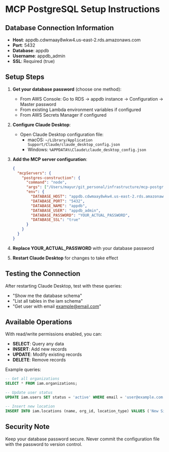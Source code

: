 # MCP PostgreSQL Setup Instructions

## Database Connection Information
- **Host**: appdb.cdwmaay8wkw4.us-east-2.rds.amazonaws.com
- **Port**: 5432
- **Database**: appdb
- **Username**: appdb_admin
- **SSL**: Required (true)

## Setup Steps

1. **Get your database password** (choose one method):
   - From AWS Console: Go to RDS → appdb instance → Configuration → Master password
   - From existing Lambda environment variables if configured
   - From AWS Secrets Manager if configured

2. **Configure Claude Desktop**:
   - Open Claude Desktop configuration file:
     - macOS: `~/Library/Application Support/Claude/claude_desktop_config.json`
     - Windows: `%APPDATA%\Claude\claude_desktop_config.json`
   
3. **Add the MCP server configuration**:
   ```json
   {
     "mcpServers": {
       "postgres-construction": {
         "command": "node",
         "args": ["/Users/mayur/git_personal/infrastructure/mcp-postgres-server/dist/index.js"],
         "env": {
           "DATABASE_HOST": "appdb.cdwmaay8wkw4.us-east-2.rds.amazonaws.com",
           "DATABASE_PORT": "5432",
           "DATABASE_NAME": "appdb",
           "DATABASE_USER": "appdb_admin",
           "DATABASE_PASSWORD": "YOUR_ACTUAL_PASSWORD",
           "DATABASE_SSL": "true"
         }
       }
     }
   }
   ```

4. **Replace YOUR_ACTUAL_PASSWORD** with your database password

5. **Restart Claude Desktop** for changes to take effect

## Testing the Connection

After restarting Claude Desktop, test with these queries:
- "Show me the database schema"
- "List all tables in the iam schema"
- "Get user with email example@email.com"

## Available Operations

With read/write permissions enabled, you can:
- **SELECT**: Query any data
- **INSERT**: Add new records
- **UPDATE**: Modify existing records
- **DELETE**: Remove records

Example queries:
```sql
-- Get all organizations
SELECT * FROM iam.organizations;

-- Update user status
UPDATE iam.users SET status = 'active' WHERE email = 'user@example.com';

-- Insert new location
INSERT INTO iam.locations (name, org_id, location_type) VALUES ('New Site', 1, 'construction_site');
```

## Security Note
Keep your database password secure. Never commit the configuration file with the password to version control.